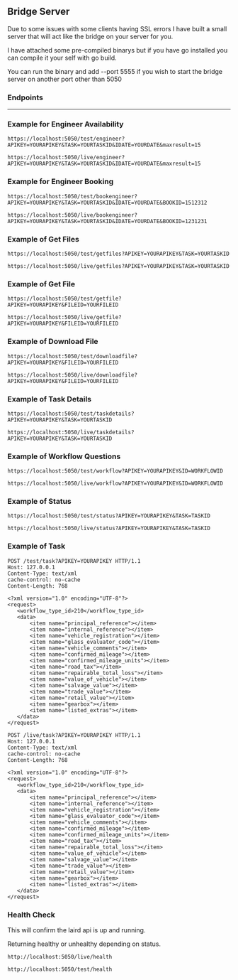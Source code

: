 Bridge Server
---

Due to some issues with some clients having SSL errors I have built a small server that will act like the bridge on your server for you.

I have attached some pre-compiled binarys but if you have go installed you can compile it your self with go build.

You can run the binary and add --port 5555 if you wish to start the bridge server on another port other than 5050


### Endpoints

---


### Example for Engineer Availability


```
https://localhost:5050/test/engineer?APIKEY=YOURAPIKEY&TASK=YOURTASKID&IDATE=YOURDATE&maxresult=15
```

```
https://localhost:5050/live/engineer?APIKEY=YOURAPIKEY&TASK=YOURTASKID&IDATE=YOURDATE&maxresult=15
```


### Example for Engineer Booking


```
https://localhost:5050/test/bookengineer?APIKEY=YOURAPIKEY&TASK=YOURTASKID&IDATE=YOURDATE&BOOKID=1512312
```

```
https://localhost:5050/live/bookengineer?APIKEY=YOURAPIKEY&TASK=YOURTASKID&IDATE=YOURDATE&BOOKID=1231231
```

### Example of Get Files


```
https://localhost:5050/test/getfiles?APIKEY=YOURAPIKEY&TASK=YOURTASKID
```

```
https://localhost:5050/live/getfiles?APIKEY=YOURAPIKEY&TASK=YOURTASKID
```


### Example of Get File


```
https://localhost:5050/test/getfile?APIKEY=YOURAPIKEY&FILEID=YOURFILEID
```

```
https://localhost:5050/live/getfile?APIKEY=YOURAPIKEY&FILEID=YOURFILEID
```


### Example of Download File


```
https://localhost:5050/test/downloadfile?APIKEY=YOURAPIKEY&FILEID=YOURFILEID
```

```
https://localhost:5050/live/downloadfile?APIKEY=YOURAPIKEY&FILEID=YOURFILEID
```



### Example of Task Details


```
https://localhost:5050/test/taskdetails?APIKEY=YOURAPIKEY&TASK=YOURTASKID
```

```
https://localhost:5050/live/taskdetails?APIKEY=YOURAPIKEY&TASK=YOURTASKID
```

### Example of Workflow Questions


```
https://localhost:5050/test/workflow?APIKEY=YOURAPIKEY&ID=WORKFLOWID
```

```
https://localhost:5050/live/workflow?APIKEY=YOURAPIKEY&ID=WORKFLOWID
```

### Example of Status


```
https://localhost:5050/test/status?APIKEY=YOURAPIKEY&TASK=TASKID
```

```
https://localhost:5050/live/status?APIKEY=YOURAPIKEY&TASK=TASKID
```


### Example of Task

```
POST /test/task?APIKEY=YOURAPIKEY HTTP/1.1
Host: 127.0.0.1
Content-Type: text/xml
cache-control: no-cache
Content-Length: 768

<?xml version="1.0" encoding="UTF-8"?>
<request>
   <workflow_type_id>210</workflow_type_id>
   <data>
	   <item name="principal_reference"></item>
	   <item name="internal_reference"></item>
	   <item name="vehicle_registration"></item>
	   <item name="glass_evaluator_code"></item>
	   <item name="vehicle_comments"></item>
	   <item name="confirmed_mileage"></item>
	   <item name="confirmed_mileage_units"></item>
	   <item name="road_tax"></item>
	   <item name="repairable_total_loss"></item>
	   <item name="value_of_vehicle"></item>
	   <item name="salvage_value"></item>
	   <item name="trade_value"></item>
	   <item name="retail_value"></item>
	   <item name="gearbox"></item>
	   <item name="listed_extras"></item>
   </data>
</request>
```


```
POST /live/task?APIKEY=YOURAPIKEY HTTP/1.1
Host: 127.0.0.1
Content-Type: text/xml
cache-control: no-cache
Content-Length: 768

<?xml version="1.0" encoding="UTF-8"?>
<request>
   <workflow_type_id>210</workflow_type_id>
   <data>
	   <item name="principal_reference"></item>
	   <item name="internal_reference"></item>
	   <item name="vehicle_registration"></item>
	   <item name="glass_evaluator_code"></item>
	   <item name="vehicle_comments"></item>
	   <item name="confirmed_mileage"></item>
	   <item name="confirmed_mileage_units"></item>
	   <item name="road_tax"></item>
	   <item name="repairable_total_loss"></item>
	   <item name="value_of_vehicle"></item>
	   <item name="salvage_value"></item>
	   <item name="trade_value"></item>
	   <item name="retail_value"></item>
	   <item name="gearbox"></item>
	   <item name="listed_extras"></item>
   </data>
</request>
```

### Health Check

This will confirm the laird api is up and running.

Returning healthy or unhealthy depending on status.

```
http://localhost:5050/live/health
```

```
http://localhost:5050/test/health
```

